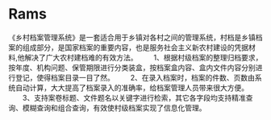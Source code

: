 # Rams
 《乡村档案管理系统》是一套适合用于乡镇对各村之间的管理系统，村档是乡镇档案的组成部分，是国家档案的重要内容，也是服务社会主义新农村建设的凭据材料,他解决了广大农村建档难的有效方法。 　　1、根据村级档案的整理归档要求，按年度、机构问题、保管期限进行分类装盒，按档案盒内容、盒内文件内容分别进行登记，使得档案目录一目了然。  　　2、在录入档案时，档案的件数、页数由系统自动计算，大大提高了档案录入的准确率，给档案管理人员带来很大方便。  　　3、支持案卷标题、文件题名以关键字进行检索，其它各字段均支持精准查询、模糊查询和组合查询，有效使村级档案实现了信息化管理。

